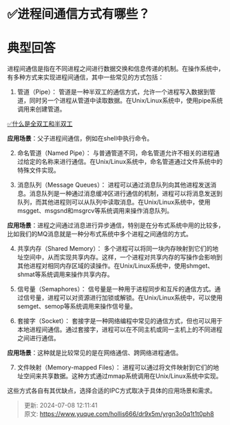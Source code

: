 # ✅进程间通信方式有哪些？

# 典型回答


进程间通信是指在不同进程之间进行数据交换和信息传递的机制。在操作系统中，有多种方式来实现进程间通信，其中一些常见的方式包括：



1. 管道（Pipe）： 管道是一种半双工的通信方式，允许一个进程写入数据到管道，同时另一个进程从管道中读取数据。在Unix/Linux系统中，使用pipe系统调用来创建管道。



[✅什么是全双工和半双工](https://www.yuque.com/hollis666/dr9x5m/mnq17i)



**应用场景**：父子进程间通信，例如在shell中执行命令。



2. 命名管道（Named Pipe）： 与普通管道不同，命名管道允许不相关的进程通过给定的名称来进行通信。在Unix/Linux系统中，命名管道通过文件系统中的特殊文件实现。



3. 消息队列（Message Queues）： 进程可以通过消息队列向其他进程发送消息。消息队列是一种通过消息缓冲区进行通信的机制，进程可以将消息发送到队列，而其他进程则可以从队列中读取消息。在Unix/Linux系统中，使用msgget、msgsnd和msgrcv等系统调用来操作消息队列。



**应用场景**：进程之间通过消息进行异步通信，特别是在分布式系统中用的比较多，比如我们的MQ消息就是一种分布式系统中多个进程之间通信的方式。



4. 共享内存（Shared Memory）： 多个进程可以将同一块内存映射到它们的地址空间中，从而实现共享内存。这样，一个进程对共享内存的写操作会影响到其他进程对相同内存区域的读操作。在Unix/Linux系统中，使用shmget、shmat等系统调用来操作共享内存。



5. 信号量（Semaphores）： 信号量是一种用于进程同步和互斥的通信方式。通过信号量，进程可以对资源进行加锁或解锁。在Unix/Linux系统中，可以使用semget、semop等系统调用来操作信号量。



6. 套接字（Socket）： 套接字是一种网络编程中常见的通信方式，但也可以用于本地进程间通信。通过套接字，进程可以在不同主机或同一主机上的不同进程之间进行通信。



**应用场景**：这种就是比较常见的是在网络通信、跨网络进程通信。



7. 文件映射（Memory-mapped Files）： 进程可以通过将文件映射到它们的地址空间来共享数据。这种方式通过mmap系统调用在Unix/Linux系统中实现。



这些方式各自有其优缺点，选择合适的IPC方式取决于具体的应用场景和需求。



> 更新: 2024-07-08 12:11:41  
> 原文: <https://www.yuque.com/hollis666/dr9x5m/yrgn3o0q1t1t0ph8>